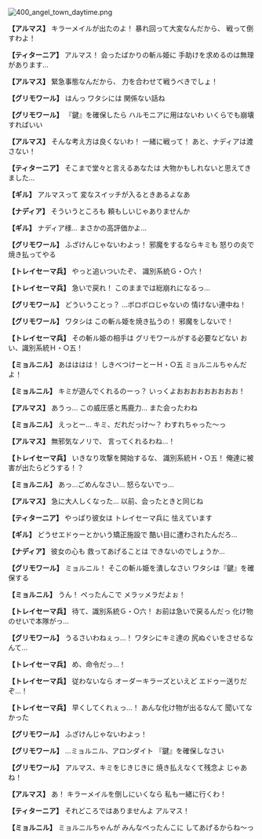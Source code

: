 
![400_angel_town_daytime.png](../images/backgrounds/400_angel_town_daytime.png)

**【アルマス】**
キラーメイルが出たのよ！
暴れ回って大変なんだから、
戦って倒すわよ！

**【ティターニア】**
アルマス！
会ったばかりの斬ル姫に
手助けを求めるのは無理があります…

**【アルマス】**
緊急事態なんだから、
力を合わせて戦うべきでしょ！

**【グリモワール】**
はんっ
ワタシには
関係ない話ね

**【グリモワール】**
『鍵』を確保したら
ハルモニアに用はないわ
いくらでも崩壊すればいい

**【アルマス】**
そんな考え方は良くないわ！
一緒に戦って！
あと、ナディアは渡さない！

**【ティターニア】**
そこまで堂々と言えるあなたは
大物かもしれないと思えてきました…

**【ギル】**
アルマスって
変なスイッチが入るときあるよなあ

**【ナディア】**
そういうところも
頼もしいじゃありませんか

**【ギル】**
ナディア様…
まさかの高評価かよ…

**【グリモワール】**
ふざけんじゃないわよっ！
邪魔をするならキミも
怒りの炎で焼き払ってやる

**【トレイセーマ兵】**
やっと追いついたぞ、
識別系統Ｇ・○六！

**【トレイセーマ兵】**
急いで戻れ！
このままでは総崩れになるっ…

**【グリモワール】**
どういうことっ？
…ボロボロじゃないの
情けない連中ね！

**【グリモワール】**
ワタシは
この斬ル姫を焼き払うの！
邪魔をしないで！

**【トレイセーマ兵】**
その斬ル姫の相手は
グリモワールがする必要などない
おい、識別系統Ｈ・○五！

**【ミョルニル】**
あはははは！
しきべつけーとーＨ・○五
ミョルニルちゃんだよ！

**【ミョルニル】**
キミが遊んでくれるのーっ？
いっくよおおおおおおおおお！

**【アルマス】**
あうっ…
この威圧感と馬鹿力…
また会ったわね

**【ミョルニル】**
えっとー…
キミ、だれだっけ～？
わすれちゃった～っ

**【アルマス】**
無邪気なノリで、
言ってくれるわね…！

**【トレイセーマ兵】**
いきなり攻撃を開始するな、
識別系統Ｈ・○五！
俺達に被害が出たらどうする！？

**【ミョルニル】**
あっ…ごめんなさい…
怒らないでっ…

**【アルマス】**
急に大人しくなった…
以前、会ったときと同じね

**【ティターニア】**
やっぱり彼女は
トレイセーマ兵に
怯えています

**【ギル】**
どうせエドゥーとかいう矯正施設で
酷い目に遭わされたんだろ…

**【ナディア】**
彼女の心も
救ってあげることは
できないのでしょうか…

**【グリモワール】**
ミョルニル！
そこの斬ル姫を潰しなさい
ワタシは『鍵』を確保する

**【ミョルニル】**
うん！
ぺったんこで
メラッメラだよぉ！

**【トレイセーマ兵】**
待て、識別系統Ｇ・○六！
お前は急いで戻るんだっ
化け物のせいで本隊がっ…

**【グリモワール】**
うるさいわねぇっ…！
ワタシにキミ達の
尻ぬぐいをさせるなんて…

**【トレイセーマ兵】**
め、命令だっ…！

**【トレイセーマ兵】**
従わないなら
オーダーキラーズといえど
エドゥー送りだぞ…！

**【トレイセーマ兵】**
早くしてくれぇっ…！
あんな化け物が出るなんて
聞いてなかった

**【グリモワール】**
ふざけんじゃないわよっ！

**【グリモワール】**
…ミョルニル、アロンダイト
『鍵』を確保しなさい

**【グリモワール】**
アルマス、キミをじきじきに
焼き払えなくて残念よ
じゃあね！

**【アルマス】**
あ！
キラーメイルを倒しにいくなら
私も一緒に行くわ！

**【ティターニア】**
それどころではありませんよ
アルマス！

**【ミョルニル】**
ミョルニルちゃんが
みんなぺったんこに
してあげるからね～っ

